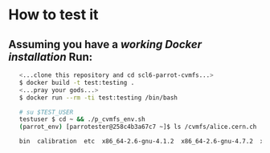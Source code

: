How to test it
==============
Assuming you have a _working Docker installation_
Run:
---
```bash
   <...clone this repository and cd scl6-parrot-cvmfs...>
   $ docker build -t test:testing .
   <...pray your gods...>
   $ docker run --rm -ti test:testing /bin/bash

   # su $TEST_USER
   testuser $ cd ~ && ./p_cvmfs_env.sh
   (parrot_env) [parrotester@258c4b3a67c7 ~]$ ls /cvmfs/alice.cern.ch

   bin  calibration  etc  x86_64-2.6-gnu-4.1.2  x86_64-2.6-gnu-4.7.2  x86_64-2.6-gnu-4.8.3  x86_64-2.6-gnu-4.8.4
```

